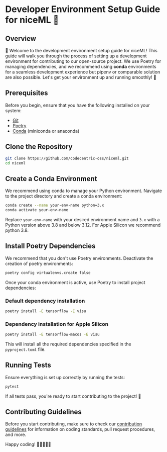 # Developer Environment Setup Guide for niceML 🍦

## Overview

👋 Welcome to the development environment setup guide for niceML! This guide will walk you through the process of setting up a development environment for contributing to our open-source project. 
We use Poetry for managing dependencies, and we recommend using **conda** environments for a seamless development experience but pipenv or comparable solution are also possible. 
Let's get your environment up and running smoothly! 🚀

## Prerequisites

Before you begin, ensure that you have the following installed on your system:

- [Git](https://git-scm.com/book/en/v2/Getting-Started-Installing-Git)
- [Poetry](https://python-poetry.org/docs/#installation)
- [Conda](https://docs.conda.io/projects/conda/en/latest/user-guide/install/index.html) (miniconda or anaconda)

## Clone the Repository

```bash
git clone https://github.com/codecentric-oss/niceml.git
cd niceml
```

## Create a Conda Environment

We recommend using conda to manage your Python environment. Navigate to the project directory and create a conda environment:

```bash
conda create --name your-env-name python=3.x
conda activate your-env-name
```

Replace `your-env-name` with your desired environment name and `3.x` with a Python version above 3.8 and below 3.12.
For Apple Silicon we recommend python 3.8.

## Install Poetry Dependencies

We recommend that you don't use Poetry environments. Deactivate the creation of poetry environments:

```bash
poetry config virtualenvs.create false
```

Once your conda environment is active, use Poetry to install project dependencies:

### Default dependency installation
```bash
poetry install -E tensorflow -E visu
```

### Dependency installation for Apple Silicon 
```bash
poetry install -E tensorflow-macos -E visu
```

This will install all the required dependencies specified in the `pyproject.toml` file.

## Running Tests

Ensure everything is set up correctly by running the tests:

```bash
pytest
```

If all tests pass, you're ready to start contributing to the project! 🎉

## Contributing Guidelines

Before you start contributing, make sure to check our [contribution guidelines](CONTRIBUTION.md) for information on coding standards, pull request procedures, and more.

Happy coding! 🚀👩‍💻👨‍💻

